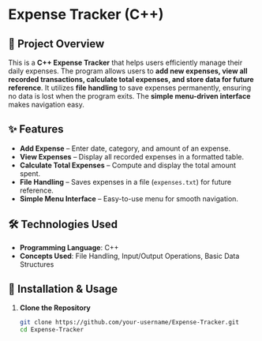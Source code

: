 # Expense Tracker (C++)

## 📌 Project Overview
This is a **C++ Expense Tracker** that helps users efficiently manage their daily expenses. The program allows users to **add new expenses, view all recorded transactions, calculate total expenses, and store data for future reference**. It utilizes **file handling** to save expenses permanently, ensuring no data is lost when the program exits. The **simple menu-driven interface** makes navigation easy.

## ✨ Features
- **Add Expense** – Enter date, category, and amount of an expense.
- **View Expenses** – Display all recorded expenses in a formatted table.
- **Calculate Total Expenses** – Compute and display the total amount spent.
- **File Handling** – Saves expenses in a file (`expenses.txt`) for future reference.
- **Simple Menu Interface** – Easy-to-use menu for smooth navigation.

## 🛠️ Technologies Used
- **Programming Language**: C++
- **Concepts Used**: File Handling, Input/Output Operations, Basic Data Structures

## 📂 Installation & Usage
1. **Clone the Repository**
   ```bash
   git clone https://github.com/your-username/Expense-Tracker.git
   cd Expense-Tracker
